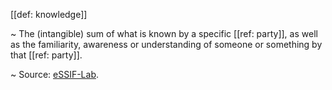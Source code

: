 [[def: knowledge]]

~ The (intangible) sum of what is known by a specific [[ref: party]], as well as the familiarity, awareness or understanding of someone or something by that [[ref: party]].

~ Source: [eSSIF-Lab](https://essif-lab.github.io/framework/docs/essifLab-glossary#knowledge).
